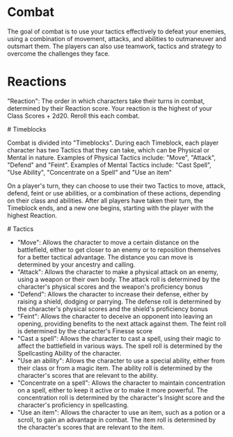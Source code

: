 # Combat

The goal of combat is to use your tactics effectively to defeat your enemies, using a combination of movement, attacks, and abilities to outmaneuver and outsmart them. The players can also use teamwork, tactics and strategy to overcome the challenges they face.


# Reactions

"Reaction": The order in which characters take their turns in combat, determined by their Reaction score. Your reaction is the highest of your Class Scores + 2d20. Reroll this each combat.


# Timeblocks

Combat is divided into "Timeblocks". During each Timeblock, each player character has two Tactics that they can take, which can be Physical or Mental in nature. Examples of Physical Tactics include: "Move", "Attack", "Defend" and "Feint". Examples of Mental Tactics include: "Cast Spell", "Use Ability", "Concentrate on a Spell" and "Use an item"

On a player's turn, they can choose to use their two Tactics to move, attack, defend, feint or use abilities, or a combination of these actions, depending on their class and abilities. After all players have taken their turn, the Timeblock ends, and a new one begins, starting with the player with the highest Reaction.

# Tactics

- "Move": Allows the character to move a certain distance on the battlefield, either to get closer to an enemy or to reposition themselves for a better tactical advantage. The distance you can move is determined by your ancestry and calling.
- "Attack": Allows the character to make a physical attack on an enemy, using a weapon or their own body. The attack roll is determined by the character's physical scores and the weapon's proficiency bonus
- "Defend": Allows the character to increase their defense, either by raising a shield, dodging or parrying. The defense roll is determined by the character's physical scores and the shield's proficiency bonus
- "Feint": Allows the character to deceive an opponent into leaving an opening, providing benefits to the next attack against them. The feint roll is determined by the character's Finesse score
- "Cast a spell": Allows the character to cast a spell, using their magic to affect the battlefield in various ways. The spell roll is determined by the Spellcasting Ability of the character. 
- "Use an ability": Allows the character to use a special ability, either from their class or from a magic item. The ability roll is determined by the character's scores that are relevant to the ability.
- "Concentrate on a spell": Allows the character to maintain concentration on a spell, either to keep it active or to make it more powerful. The concentration roll is determined by the character's Insight score and the character's proficiency in spellcasting.
- "Use an item": Allows the character to use an item, such as a potion or a scroll, to gain an advantage in combat. The item roll is determined by the character's scores that are relevant to the item.
